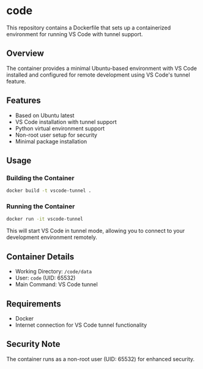 # code

This repository contains a Dockerfile that sets up a containerized environment for running VS Code with tunnel support.

## Overview

The container provides a minimal Ubuntu-based environment with VS Code installed and configured for remote development using VS Code's tunnel feature.

## Features

- Based on Ubuntu latest
- VS Code installation with tunnel support
- Python virtual environment support
- Non-root user setup for security
- Minimal package installation

## Usage

### Building the Container

```bash
docker build -t vscode-tunnel .
```

### Running the Container

```bash
docker run -it vscode-tunnel
```

This will start VS Code in tunnel mode, allowing you to connect to your development environment remotely.

## Container Details

- Working Directory: `/code/data`
- User: `code` (UID: 65532)
- Main Command: VS Code tunnel

## Requirements

- Docker
- Internet connection for VS Code tunnel functionality

## Security Note

The container runs as a non-root user (UID: 65532) for enhanced security. 
